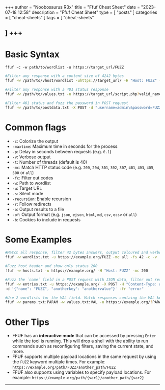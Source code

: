 +++
author = "Noobosaurus R3x"
title = "Ffuf Cheat Sheet"
date = "2023-07-18 12:58"
description = "Ffuf Cheat Sheet"
type = [
    "posts"
]
categories = [
    "cheat-sheets"
]
tags = [
    "cheat-sheets"
    
]
+++
---
# Basic Syntax
```
ffuf -c -w path/to/wordlist -u https://target_url/FUZZ
```

```bash
#Filter any response with a content size of 4242 bytes
ffuf -w /path/to/vhost/wordlist -uhttps://target_url/ -H "Host: FUZZ" -fs 4242

#Filter any response with a 401 status response
ffuf -w /path/to/values.txt -u https://target_url/script.php?valid_name=FUZZ -fc 401

#Filter 401 status and fuzz the password in POST request
ffuf -w /path/to/postdata.txt -X POST -d "username=admin\&password=FUZZ" -u https://target_url/login.php -fc 401
```

# Common flags
-   `-c`: Colorize the output
-   `-maxtime`: Maximum time in seconds for the process
-   `-p`: Delay in seconds between requests (e.g. `0.1`)
-   `-v`: Verbose output
-   `-t`: Number of threads (default is 40)
-   `-mc`: Match HTTP status code (e.g. `200`, `204`, `301`, `302`, `307`, `401`, `403`, `405`, `500` or `all`)
-   `-fc`: Filter out codes
-   `-w`: Path to wordlist
-   `-u`: Target URL
-   `-s`: Silent mode
-   `-recursion`: Enable recursion
-  `-r`: Follow redirects
-   `-o`: Output results to a file
-   `-of`: Output format (e.g. `json`, `ejson`, `html`, `md`, `csv`, `ecsv` or `all`)
-   `-b`: Cookies to include in requests


# Some Examples

```bash
#Match all response, filter 42 bytes answers, output coloured and verbose.
ffuf -w wordlist.txt -u https://example.org/FUZZ -mc all -fs 42 -c -v

#Fuzz host header and show only status 200
ffuf -w hosts.txt -u https://example.org/ -H "Host: FUZZ" -mc 200

#Fuzz the `name` field in a POST request with JSON data, filter out responses containing the text "error".
ffuf -w entries.txt -u https://example.org/ -X POST -H "Content-Type: application/json" \
-d '{"name": "FUZZ", "anotherkey": "anothervalue"}' -fr "error"

#Use 2 wordlists for the VAL field. Match responses containg the VAL keyword and will be coloured
ffuf -w params.txt:PARAM -w values.txt:VAL -u https://example.org/?PARAM=VAL -mr "VAL" -c
```


# Other Tips

- FFUF has an **interactive mode** that can be accessed by pressing `Enter` while the tool is running. This will drop a shell with the ability to run commands such as reconfiguring filters, saving the current state, and more.
-   FFUF supports multiple payload locations in the same request by using the `FUZZ` keyword multiple times. For example: `https://example.org/path/FUZZ/another_path/FUZZ`
-   FFUF also supports using variables to specify payload locations. For example: `https://example.org/path/{var1}/another_path/{var2}`
---